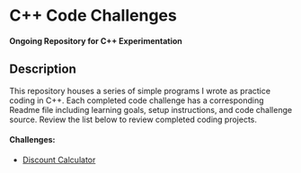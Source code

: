 # C++ Code Challenges
#### Ongoing Repository for C++ Experimentation

## Description
This repository houses a series of simple programs I wrote as practice coding in C++. Each completed code challenge has a corresponding Readme file including learning goals, setup instructions, and code challenge source. Review the list below to review completed coding projects.

#### Challenges:
* [Discount Calculator](cpp_challenges/fitnessclub)

